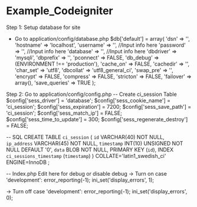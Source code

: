 # Example_Codeigniter
Step 1: Setup database for site
- Go to application/config/database.php
$db['default'] = array(
	'dsn'	=> '',
	'hostname' => 'localhost',
	'username' => '', //Input info here
	'password' => '', //Input info here
	'database' => '', //Input info here
	'dbdriver' => 'mysqli',
	'dbprefix' => '',
	'pconnect' => FALSE,
	'db_debug' => (ENVIRONMENT !== 'production'),
	'cache_on' => FALSE,
	'cachedir' => '',
	'char_set' => 'utf8',
	'dbcollat' => 'utf8_general_ci',
	'swap_pre' => '',
	'encrypt' => FALSE,
	'compress' => FALSE,
	'stricton' => FALSE,
	'failover' => array(),
	'save_queries' => TRUE
);

Step 2: Go to application/config/config.php
-- Create ci_session Table
$config['sess_driver'] = 'database';
$config['sess_cookie_name'] = 'ci_session';
$config['sess_expiration'] = 7200;
$config['sess_save_path'] = 'ci_session';
$config['sess_match_ip'] = FALSE;
$config['sess_time_to_update'] = 300;
$config['sess_regenerate_destroy'] = FALSE;

-- SQL
CREATE TABLE `ci_session` (
	`id` VARCHAR(40) NOT NULL,
	`ip_address` VARCHAR(45) NOT NULL,
	`timestamp` INT(10) UNSIGNED NOT NULL DEFAULT '0',
	`data` BLOB NOT NULL,
	PRIMARY KEY (`id`),
	INDEX `ci_sessions_timestamp` (`timestamp`)
)
COLLATE='latin1_swedish_ci'
ENGINE=InnoDB
;

-- Index.php
Edit here for debug or disable debug
-> Turn on
case 'development':
	error_reporting(-1);
	ini_set('display_errors', 1);
	
-> Turn off	
case 'development':
	error_reporting(-1);
	ini_set('display_errors', 0);
